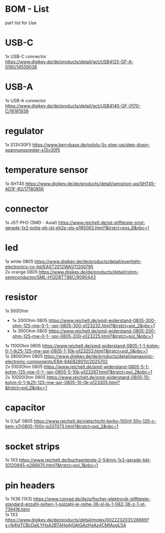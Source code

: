 # BOM - List

part list for Use

# USB-C
1x USB-C connector https://www.digikey.de/de/products/detail/gct/USB4125-GF-A-0190/14559038

# USB-A
1x USB-A connector https://www.digikey.de/de/products/detail/gct/USB4140-GF-0170-C/16181939

# regulator
1x S13V30F5 https://www.berrybase.de/pololu-5v-step-up/step-down-spannungsregler-s13v30f5

# temperature sensor
1x SHT45 https://www.digikey.de/de/products/detail/sensirion-ag/SHT45-AD1F-R2/17180856

# connector
1x JST-PH2 (SMD - Axial) https://www.reichelt.de/jst-stiftleiste-smd-gerade-1x2-polig-ph-jst-ph2p-sts-p185063.html?&trstct=pos_6&nbc=1

# led
1x white 0805 https://www.digikey.de/de/products/detail/everlight-electronics-co-ltd/EAST2012WA1/11200795<br>
2x orange 0805 https://www.digikey.de/de/products/detail/rohm-semiconductor/SML-H12D8TT86C/9090443<br>

# resistor
1x 500Ohm<br>
- 1x 200Ohm 0805 https://www.reichelt.de/smd-widerstand-0805-300-ohm-125-mw-0-1--spr-0805-300-p123232.html?&trstct=pol_2&nbc=1<br>
- 1x 300Ohm 0805 https://www.reichelt.de/smd-widerstand-0805-200-ohm-125-mw-0-1--spr-0805-200-p123225.html?&trstct=pol_1&nbc=1<br>

1x 1100Ohm 0805 https://www.reichelt.de/smd-widerstand-0805-1-1-kohm-0-1-tk25-125-mw-spr-0805-1-10k-p123253.html?&trstct=pol_0&nbc=1<br>
1x 2800Ohm 0805 https://www.digikey.de/de/products/detail/panasonic-electronic-components/ERA-6AEB2801V/2025702<br>
2x 5100Ohm 0805 https://www.reichelt.de/smd-widerstand-0805-5-1-kohm-125-mw-0-1--spr-0805-5-10k-p123287.html?&trstct=pol_2&nbc=1<br>
2x 10000Ohm 0805 https://www.reichelt.de/smd-widerstand-0805-10-kohm-0-1-tk25-125-mw-spr-0805-10-0k-p123305.html?&trstct=pol_0&nbc=1<br>

# capacitor
1x 0,1µF 0805 https://www.reichelt.de/vielschicht-kerko-100nf-50v-125-c-kem-x7r0805-100n-p207073.html?&trstct=pol_2&nbc=1

# socket strips
1x 1X3 https://www.reichelt.de/buchsenleiste-2-54mm-1x3-gerade-bkl-10120945-p266670.html?&trstct=pol_1&nbc=1

# pin headers
1x 1X36 (1X3) https://www.conrad.de/de/p/fischer-elektronik-stiftleiste-standard-anzahl-reihen-1-polzahl-je-reihe-36-sl-lp-1-082-36-z-1-st-739416.html<br>
1x 1X3 https://www.digikey.de/de/products/detail/molex/0022232031/26669?s=N4IgTCBcDaILYHsA2BTAHgAjGAtGAzHgAz4CMIAugL5A<br>
